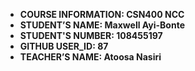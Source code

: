 - **COURSE INFORMATION: CSN400 NCC**
- **STUDENT’S NAME: Maxwell Ayi-Bonte**
- **STUDENT'S NUMBER: 108455197** 
- **GITHUB USER_ID: 87**
- **TEACHER’S NAME: Atoosa Nasiri**
